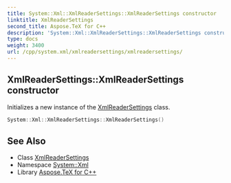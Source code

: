 ```yaml
---
title: System::Xml::XmlReaderSettings::XmlReaderSettings constructor
linktitle: XmlReaderSettings
second_title: Aspose.TeX for C++
description: 'System::Xml::XmlReaderSettings::XmlReaderSettings constructor. Initializes a new instance of the XmlReaderSettings class in C++.'
type: docs
weight: 3400
url: /cpp/system.xml/xmlreadersettings/xmlreadersettings/
---
```

## XmlReaderSettings::XmlReaderSettings constructor


Initializes a new instance of the [XmlReaderSettings](../) class.

```cpp
System::Xml::XmlReaderSettings::XmlReaderSettings()
```

## See Also

* Class [XmlReaderSettings](../)
* Namespace [System::Xml](../../)
* Library [Aspose.TeX for C++](../../../)

